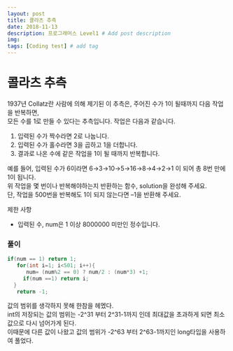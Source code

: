 ```yaml
---
layout: post
title: 콜라츠 추측
date: 2018-11-13
description: 프로그래머스 Level1 # Add post description
img:
tags: [Coding test] # add tag
---
```


# 콜라츠 추측
1937년 Collatz란 사람에 의해 제기된 이 추측은, 주어진 수가 1이 될때까지 다음 작업을 반복하면,  
모든 수를 1로 만들 수 있다는 추측입니다. 작업은 다음과 같습니다.

1. 입력된 수가 짝수라면 2로 나눕니다.  
2. 입력된 수가 홀수라면 3을 곱하고 1을 더합니다.  
3. 결과로 나온 수에 같은 작업을 1이 될 때까지 반복합니다.  

예를 들어, 입력된 수가 6이라면 6→3→10→5→16→8→4→2→1 이 되어 총 8번 만에 1이 됩니다.  
위 작업을 몇 번이나 반복해야하는지 반환하는 함수, solution을 완성해 주세요.  
단, 작업을 500번을 반복해도 1이 되지 않는다면 –1을 반환해 주세요.

제한 사항
- 입력된 수, num은 1 이상 8000000 미만인 정수입니다.

### 풀이

~~~java
if(num == 1) return 1;
   for(int i=1; i<501; i++){
      num= (num%2 == 0) ? num/2 : (num*3) +1;
     if(num ==1) return i;
  }
   return -1;
~~~

값의 범위를 생각하지 못해 한참을 헤멨다.  
int의 저장되는 값의 범위는 -2^31 부터 2^31-1까지 인데 최대값을 초과하게 되면 최소값으로 다시 넘어가게 된다.  
이때문에 다른 값이 나왔고 값의 범위가 -2^63 부터 2^63-1까지인 long타입을 사용하여 풀었다.
